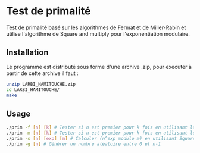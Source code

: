 # Test de primalité
Test de primalité basé sur les algorithmes de Fermat et de Miller-Rabin et utilise l'algorithme de Square and multiply pour l'exponentiation modulaire.

## Installation
Le programme est distributé sous forme d'une archive .zip, pour executer à partir de cette archive il faut :
```bash
unzip LARBI_HAMITOUCHE.zip
cd LARBI_HAMITOUCHE/
make
```


## Usage

```bash
./prim -f [n] [k] # Tester si n est premier pour k fois en utilisant le test de Fermat.
./prim -m [n] [k] # Tester si n est premier pour k fois en utilisant le test de Miller-Rabin.
./prim -s [n] [exp] [m] # Calculer (n^exp modulo m) en utilisant Square and multiply.
./prim -g [n] # Générer un nombre aléatoire entre 0 et n-1

```
